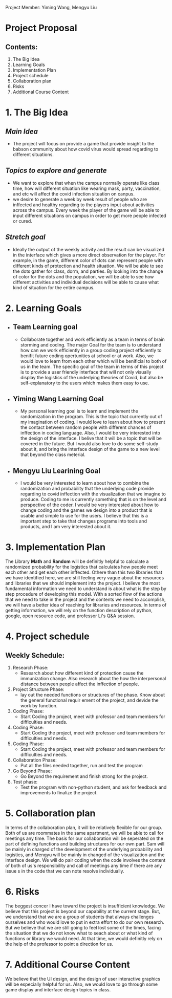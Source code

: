 Project Member: Yiming Wang, Mengyu Liu
# Project Proposal

## Contents:
1. The Big Idea
2. Learning Goals
3. Implementation Plan
4. Project schedule
5. Collaboration plan
6. Risks
7. Additional Course Content

# 1. The Big Idea
## *Main Idea*
* The project will focus on provide a game that provide insight to the babson community about how covid virus would spread regarding to different situations. 
## *Topics to explore and  generate*
* We want to explore that when the campus normally operate like class time, how will different situation like wearing mask, party, vaccination, and etc will affect the covid infection situation on canpus.
* we desire to generate a week by week result of people who are inffected and healthy regarding to the players input about activities across the campus. Every week the player of the game will be able to input different situations on campus in order to get more people infected or cured. 
## *Stretch goal*
* Ideally the output of the weekly activity and the result can be visualized in the interface which gives a more direct observation for the player. For example, in the game, different color of dots can represent people with different kinds of protection and health situation. We will be able to see the dots gather for class, dorm, and parties. By looking into the change of color for the dots and the population, we will be able to see how different activities and individual decisions will be able to cause what kind of situation for the entire campus.
# 2. Learning Goals
* ## Team Learning goal
    * Collaborate together and work efficiently as a team in terms of brain storming and coding. The major Goal for the team is to understand how can we work efficiently in a group coding project efficiently to benifit future coding opertunities at school or at work. Also, we would love to learn from each other which will be benificial to both of us in the team. The specific goal of the team in terms of this project is to provide a user friendly interface that will not only visually display the logistics of the underlying theories of Covid, but also be self-explanatory to the users which makes them easy to use.
* ## Yiming Wang Learning Goal
    * My personal learning goal is to learn and implement the randomization in the program. This is the topic that currently out of my imagination of coding. I would love to learn about how to present the contact between random people with different chances of inffection in coding language. Also, I would be very interested into the design of the interface. I belive that it will be a topic that will be covered in the future. But I would also love to do some self-study about it, and bring the interface design of the game to a new level that beyond the class meterial.
* ## Mengyu Liu Learining Goal
    * I would be very interested to learn about how to combine the randomization and probability that the underlying code provide regarding to covid inffection with the visualization that we imagine to produce. Coding to me is currently something that is on the level and perspective of the coder. I would be very interested about how to change coding and the games we design into a product that is usable and simple to use for the users. I believe that this is a important step to take that changes programs into tools and products, and I am very interested about it.
# 3. Implementation Plan
The Library **Math** and **Random** will be definitly helpful to calculate a randomized probability for the logistics that calculates how people meet each other and get each other inffected. Othere than this two libraries that we have identified here, we are still feeling very vague about the resources and libraries that we should implement into the project. I believe the most fundamental information we need to understand is about what is the step by step procedure of developing this model. With a sorted flow of the actions that we need to take in the project and the contents we need to accomplish, we will have a better idea of reaching for libraries and resources. In terms of getting information, we will rely on the function description of python, google, open resource code, and professor Li's Q&A session.
# 4. Project schedule
## Weekly Schedule:
1. Research Phase: 
    * Research about how different kind of protection cause the immunization change. Also research about the how the interpersonal distance between people affect the inffection of people.
2. Project Structure Phase: 
    * lay out the needed functions or structures of the phase. Know about the general functional requir
    ement of the project, and devide the work by function.
3. Coding Phase: 
    * Start Coding the project, meet with professor and team members for difficulties and needs.
4. Coding Phase: 
    * Start Coding the project, meet with professor and team members for difficulties and needs.
5. Coding Phase: 
    * Start Coding the project, meet with professor and team members for difficulties and needs.
6. Collaboration Phase: 
    * Put all the files needed together, run and test the program
7. Go Beyond Phase: 
    * Go Beyond the requirement and finish strong for the project.
8. Test phase: 
    * Test the program with non-python student, and ask for feedback and improvements to finalize the project.

# 5. Collaboration plan
In terms of the collaboration plan, it will be relatively flexible for our group. Both of us are roommates in the same apartment, we will be able to call for meetings any time. The basis for our collaboration will be seperated on the part of defining functions and building structures for our own part. Sam will be mainly in charged of the development of the underlying probability and logistics, and Mengyu will be mainly in changed of the visualization and the interface design. We will do pair coding when the code involves the content of both of us's responsibility and call of meetings any time if there are any issue s in the code that we can note resolve individually.
# 6. Risks
The beggest concer I have toward the project is insufficient knowledge. We believe that this project is beyond our capability at the current stage. But, we understand that we are a group of students that always challenges ourselves and who would love to put in extra effort to do our own research. But we believe that we are still going to feel lost some of the times, facing the situation that we do not know what to seach about or what kind of functions or library we would need. At that time, we would definitly rely on the help of the professor to point a direction for us.
# 7. Additional Course Content
We believe that the UI design, and the design of user interactive graphics will be especially helpful for us. Also, we would love to go through some game display and interface design topics in class.